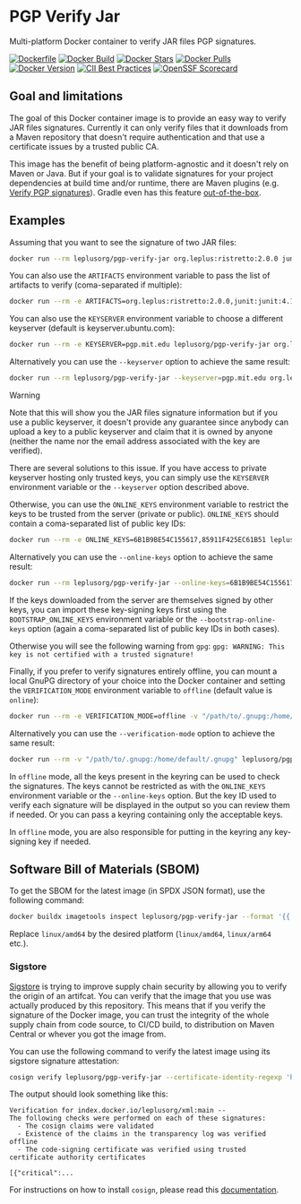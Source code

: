 # PGP Verify Jar

Multi-platform Docker container to verify JAR files PGP signatures.

[![Dockerfile](https://img.shields.io/badge/GitHub-Dockerfile-blue)](pgp-verify-jar/Dockerfile)
[![Docker Build](https://github.com/leplusorg/docker-pgp-verify-jar/workflows/Docker/badge.svg)](https://github.com/leplusorg/docker-pgp-verify-jar/actions?query=workflow:"Docker")
[![Docker Stars](https://img.shields.io/docker/stars/leplusorg/pgp-verify-jar)](https://hub.docker.com/r/leplusorg/pgp-verify-jar)
[![Docker Pulls](https://img.shields.io/docker/pulls/leplusorg/pgp-verify-jar)](https://hub.docker.com/r/leplusorg/pgp-verify-jar)
[![Docker Version](https://img.shields.io/docker/v/leplusorg/pgp-verify-jar?sort=semver)](https://hub.docker.com/r/leplusorg/pgp-verify-jar)
[![CII Best Practices](https://bestpractices.coreinfrastructure.org/projects/10079/badge)](https://bestpractices.coreinfrastructure.org/projects/10079)
[![OpenSSF Scorecard](https://api.securityscorecards.dev/projects/github.com/leplusorg/docker-pgp-verify-jar/badge)](https://securityscorecards.dev/viewer/?uri=github.com/leplusorg/docker-pgp-verify-jar)

## Goal and limitations

The goal of this Docker container image is to provide an easy way to
verify JAR files signatures. Currently it can only verify files that
it downloads from a Maven repository that doesn't require
authentication and that use a certificate issues by a trusted public
CA.

This image has the benefit of being platform-agnostic and it
doesn't rely on Maven or Java. But if your goal is to validate
signatures for your project dependencies at build time and/or runtime,
there are Maven plugins (e.g.
[Verify PGP signatures](https://www.simplify4u.org/pgpverify-maven-plugin/)).
Gradle even has this feature
[out-of-the-box](https://docs.gradle.org/current/userguide/dependency_verification.html).

## Examples

Assuming that you want to see the signature of two JAR files:

```bash
docker run --rm leplusorg/pgp-verify-jar org.leplus:ristretto:2.0.0 junit:junit:4.13.1
```

You can also use the `ARTIFACTS` environment
variable to pass the list of artifacts to verify (coma-separated if
multiple):

```bash
docker run --rm -e ARTIFACTS=org.leplus:ristretto:2.0.0,junit:junit:4.13.1 leplusorg/pgp-verify-jar
```

You can also use the `KEYSERVER` environment
variable to choose a different keyserver (default is keyserver.ubuntu.com):

```bash
docker run --rm -e KEYSERVER=pgp.mit.edu leplusorg/pgp-verify-jar org.leplus:ristretto:2.0.0 junit:junit:4.13.1
```

Alternatively you can use the `--keyserver` option to achieve the same
result:

```bash
docker run --rm leplusorg/pgp-verify-jar --keyserver=pgp.mit.edu org.leplus:ristretto:2.0.0 junit:junit:4.13.1
```

> [!WARNING]
> Note that this will show you the JAR files signature information but if
> you use a public keyserver, it doesn't provide any guarantee since
> anybody can upload a key to a public keyserver and claim that it is
> owned by anyone (neither the name nor the email address associated
> with the key are verified).

There are several solutions to this issue. If you have access to
private keyserver hosting only trusted keys, you can simply use the
`KEYSERVER` environment variable or the `--keyserver` option described
above.

Otherwise, you can use the `ONLINE_KEYS` environment variable to restrict the
keys to be trusted from the server (private or public). `ONLINE_KEYS`
should contain a coma-separated list of public key IDs:

```bash
docker run --rm -e ONLINE_KEYS=6B1B9BE54C155617,85911F425EC61B51 leplusorg/pgp-verify-jar org.leplus:ristretto:2.0.0 junit:junit:4.13.1
```

Alternatively you can use the `--online-keys` option to achieve the
same result:

```bash
docker run --rm leplusorg/pgp-verify-jar --online-keys=6B1B9BE54C155617,85911F425EC61B51 org.leplus:ristretto:2.0.0 junit:junit:4.13.1
```

If the keys downloaded from the server are themselves signed by
other keys, you can import these key-signing keys first using the
`BOOTSTRAP_ONLINE_KEYS` environment variable or the
`--bootstrap-online-keys` option (again a coma-separated list of
public key IDs in both cases).

Otherwise you will see the following warning from `gpg`:
`gpg: WARNING: This key is not certified with a trusted signature!`

Finally, if you prefer to verify signatures entirely offline, you can
mount a local GnuPG directory of your choice into the Docker container
and setting the `VERIFICATION_MODE` environment variable to `offline`
(default value is `online`):

```bash
docker run --rm -e VERIFICATION_MODE=offline -v "/path/to/.gnupg:/home/default/.gnupg" leplusorg/pgp-verify-jar org.leplus:ristretto:2.0.0 junit:junit:4.13.1
```

Alternatively you can use the `--verification-mode` option to achieve
the same result:

```bash
docker run --rm -v "/path/to/.gnupg:/home/default/.gnupg" leplusorg/pgp-verify-jar --verification-mode=offline org.leplus:ristretto:2.0.0 junit:junit:4.13.1
```

In `offline` mode, all the keys present in the keyring can be used to
check the signatures. The keys cannot be restricted as with the
`ONLINE_KEYS` environment variable or the `--online-keys` option. But
the key ID used to verify each signature will be displayed in the
output so you can review them if needed. Or you can pass a keyring
containing only the acceptable keys.

In `offline` mode, you are also responsible for putting in the keyring
any key-signing key if needed.

## Software Bill of Materials (SBOM)

To get the SBOM for the latest image (in SPDX JSON format), use the
following command:

```bash
docker buildx imagetools inspect leplusorg/pgp-verify-jar --format '{{ json (index .SBOM "linux/amd64").SPDX }}'
```

Replace `linux/amd64` by the desired platform (`linux/amd64`, `linux/arm64` etc.).

### Sigstore

[Sigstore](https://docs.sigstore.dev) is trying to improve supply
chain security by allowing you to verify the origin of an
artifcat. You can verify that the image that you use was actually
produced by this repository. This means that if you verify the
signature of the Docker image, you can trust the integrity of the
whole supply chain from code source, to CI/CD build, to distribution
on Maven Central or whever you got the image from.

You can use the following command to verify the latest image using its
sigstore signature attestation:

```bash
cosign verify leplusorg/pgp-verify-jar --certificate-identity-regexp 'https://github\.com/leplusorg/docker-pgp-verify-jar/\.github/workflows/.+' --certificate-oidc-issuer 'https://token.actions.githubusercontent.com'
```

The output should look something like this:

```text
Verification for index.docker.io/leplusorg/xml:main --
The following checks were performed on each of these signatures:
  - The cosign claims were validated
  - Existence of the claims in the transparency log was verified offline
  - The code-signing certificate was verified using trusted certificate authority certificates

[{"critical":...
```

For instructions on how to install `cosign`, please read this [documentation](https://docs.sigstore.dev/cosign/system_config/installation/).
